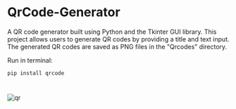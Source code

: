 # QrCode-Generator
A QR code generator built using Python and the Tkinter GUI library. This project allows users to generate QR codes by providing a title and text input. The generated QR codes are saved as PNG files in the "Qrcodes" directory.






Run in terminal: 
```bash
pip install qrcode
```
#





![qr](https://github.com/janithScript/QrCode-Generator/assets/127806197/3146ac41-e564-4655-938e-04b056a585e2)
